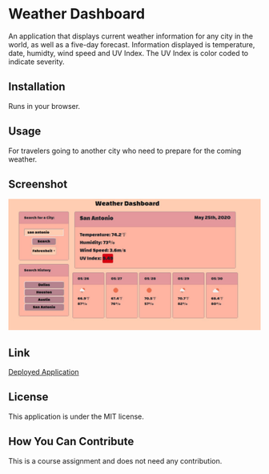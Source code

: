# Weather Dashboard
An application that displays current weather information for any city in the world, as well as a five-day forecast. Information displayed is temperature, date, humidty, wind speed and UV Index. The UV Index is color coded to indicate severity.

## Installation 
Runs in your browser.

## Usage
For travelers going to another city who need to prepare for the coming weather.

## Screenshot
<img src="screenshot.jpg"/>

## Link
<a href="https://jack-aaron.github.io/Weather-Dashboard/">Deployed Application</a>

## License
This application is under the MIT license.

## How You Can Contribute
This is a course assignment and does not need any contribution.